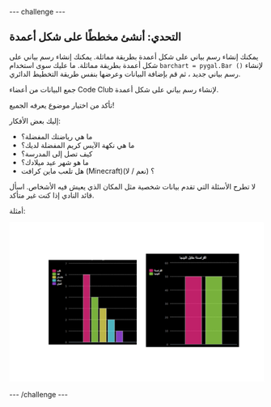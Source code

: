 --- challenge ---

## التحدي: أنشئ مخططًا على شكل أعمدة

يمكنك إنشاء رسم بياني على شكل أعمدة بطريقة مماثلة. يمكنك إنشاء رسم بياني على شكل أعمدة بطريقة مماثلة. ما عليك سوى استخدام `barchart = pygal.Bar ()` لإنشاء رسم بياني جديد ، ثم قم بإضافة البيانات وعرضها بنفس طريقة التخطيط الدائري.

جمع البيانات من أعضاء Code Club لإنشاء رسم بياني على شكل أعمدة.

تأكد من اختيار موضوع يعرفه الجميع!

إليك بعض الأفكار:

+ ما هي رياضتك المفضلة؟
+ ما هي نكهة الآيس كريم المفضلة لديك؟
+ كيف تصل إلى المدرسة؟
+ ما هو شهر عيد ميلادك؟
+ هل تلعب ماين كرافت (Minecraft)؟ (نعم / لا)

لا تطرح الأسئلة التي تقدم بيانات شخصية مثل المكان الذي يعيش فيه الأشخاص. اسأل قائد النادي إذا كنت غير متأكد.

أمثلة:

![لقطة الشاشة](images/pets-bar-examples.png)

--- /challenge ---
